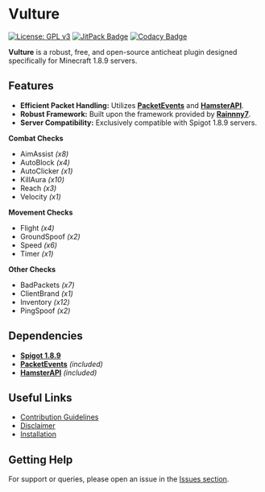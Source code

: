 # Vulture

[![License: GPL v3](https://img.shields.io/badge/License-GPLv3-blue.svg)](https://www.gnu.org/licenses/gpl-3.0)
[![JitPack Badge](https://jitpack.io/v/Foulest/Vulture.svg)](https://jitpack.io/#Foulest/Vulture)
[![Codacy Badge](https://app.codacy.com/project/badge/Grade/238ed4bb02fe4c2192f199953705c3da)](https://app.codacy.com/gh/Foulest/Vulture/dashboard)

**Vulture** is a robust, free, and open-source anticheat plugin designed specifically for Minecraft 1.8.9 servers.

## Features

- **Efficient Packet Handling:** Utilizes **[PacketEvents](https://github.com/retrooper/packetevents)** and **[HamsterAPI](https://github.com/arkflame/HamsterAPI)**.
- **Robust Framework:** Built upon the framework provided by **[Rainnny7](https://github.com/Rainnny7/Anticheat-Framework)**.
- **Server Compatibility:** Exclusively compatible with Spigot 1.8.9 servers.

**Combat Checks**

- AimAssist _(x8)_
- AutoBlock _(x4)_
- AutoClicker _(x1)_
- KillAura _(x10)_
- Reach _(x3)_
- Velocity _(x1)_

**Movement Checks**

- Flight _(x4)_
- GroundSpoof _(x2)_
- Speed _(x6)_
- Timer _(x1)_

**Other Checks**

- BadPackets _(x7)_
- ClientBrand _(x1)_
- Inventory _(x12)_
- PingSpoof _(x2)_

## Dependencies

- **[Spigot 1.8.9](https://papermc.io/downloads/all)**
- **[PacketEvents](https://github.com/retrooper/packetevents)** *(included)*
- **[HamsterAPI](https://github.com/arkflame/HamsterAPI)** *(included)*

## Useful Links

- [Contribution Guidelines](https://github.com/Foulest/Vulture/wiki/Contribution-Guidelines)
- [Disclaimer](https://github.com/Foulest/Vulture/wiki/Disclaimer)
- [Installation](https://github.com/Foulest/Vulture/wiki/Installation)

## Getting Help

For support or queries, please open an issue in the [Issues section](https://github.com/Foulest/Vulture/issues).
